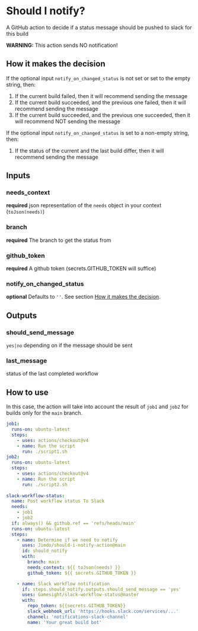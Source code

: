 # Should I notify?
A GitHub action to decide if a status message should be pushed to slack for this build

**WARNING:** This action sends NO notification!

## How it makes the decision

If the optional input `notify_on_changed_status` is not set or set to the empty string, then:

1. If the current build failed, then it will recommend sending the message
2. If the current build succeeded, and the previous one failed, then it will recommend sending the message
3. If the current build succeeded, and the previous one succeeded, then it will recommend NOT sending the message

If the optional input `notify_on_changed_status` is set to a non-empty string, then:

1. If the status of the current and the last build differ, then it will recommend sending the message

## Inputs

### needs_context

**required** json representation of the `needs` object in your context (`toJson(needs)`)

### branch

**required** The branch to get the status from

### github_token

**required** A github token (secrets.GITHUB_TOKEN will suffice)

### notify_on_changed_status

**optional** Defaults to `''`. See section [How it makes the decision](#how-it-makes-the-decision).

## Outputs

### should_send_message

`yes|no` depending on if the message should be sent

### last_message

status of the last completed workflow

## How to use

In this case, the action will take into account the result of `job1` and `job2` for builds only for the `main` branch. 

```yaml
job1:
  runs-on: ubuntu-latest
  steps:
    - uses: actions/checkout@v4
    - name: Run the script
      run: ./script1.sh
job2:
  runs-on: ubuntu-latest
  steps:
    - uses: actions/checkout@v4
    - name: Run the script
      run: ./script2.sh
      
slack-workflow-status:
  name: Post workflow status To Slack
  needs:
    - job1
    - job2
  if: always() && github.ref == 'refs/heads/main'
  runs-on: ubuntu-latest
  steps:
    - name: Determine if we need to notify
      uses: Jimdo/should-i-notify-action@main
      id: should_notify
      with:
        branch: main
        needs_context: ${{ toJson(needs) }}
        github_token: ${{ secrets.GITHUB_TOKEN }}

    - name: Slack workflow notification
      if: steps.should_notify.outputs.should_send_message == 'yes'
      uses: Gamesight/slack-workflow-status@master
      with:
        repo_token: ${{secrets.GITHUB_TOKEN}}
        slack_webhook_url: 'https://hooks.slack.com/services/...'
        channel: 'notifications-slack-channel'
        name: 'Your great build bot'
```
